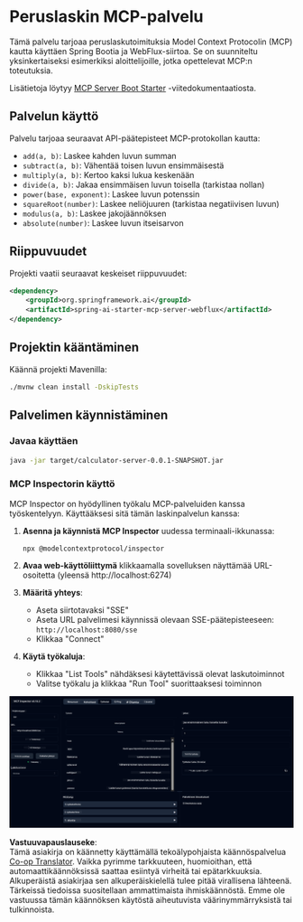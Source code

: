 <!--
CO_OP_TRANSLATOR_METADATA:
{
  "original_hash": "ed9cab32cc67c12d8969b407aa47100a",
  "translation_date": "2025-07-13T17:55:08+00:00",
  "source_file": "03-GettingStarted/01-first-server/solution/java/README.md",
  "language_code": "fi"
}
-->
# Peruslaskin MCP-palvelu

Tämä palvelu tarjoaa peruslaskutoimituksia Model Context Protocolin (MCP) kautta käyttäen Spring Bootia ja WebFlux-siirtoa. Se on suunniteltu yksinkertaiseksi esimerkiksi aloittelijoille, jotka opettelevat MCP:n toteutuksia.

Lisätietoja löytyy [MCP Server Boot Starter](https://docs.spring.io/spring-ai/reference/api/mcp/mcp-server-boot-starter-docs.html) -viitedokumentaatiosta.


## Palvelun käyttö

Palvelu tarjoaa seuraavat API-päätepisteet MCP-protokollan kautta:

- `add(a, b)`: Laskee kahden luvun summan
- `subtract(a, b)`: Vähentää toisen luvun ensimmäisestä
- `multiply(a, b)`: Kertoo kaksi lukua keskenään
- `divide(a, b)`: Jakaa ensimmäisen luvun toisella (tarkistaa nollan)
- `power(base, exponent)`: Laskee luvun potenssin
- `squareRoot(number)`: Laskee neliöjuuren (tarkistaa negatiivisen luvun)
- `modulus(a, b)`: Laskee jakojäännöksen
- `absolute(number)`: Laskee luvun itseisarvon

## Riippuvuudet

Projekti vaatii seuraavat keskeiset riippuvuudet:

```xml
<dependency>
    <groupId>org.springframework.ai</groupId>
    <artifactId>spring-ai-starter-mcp-server-webflux</artifactId>
</dependency>
```

## Projektin kääntäminen

Käännä projekti Mavenilla:
```bash
./mvnw clean install -DskipTests
```

## Palvelimen käynnistäminen

### Javaa käyttäen

```bash
java -jar target/calculator-server-0.0.1-SNAPSHOT.jar
```

### MCP Inspectorin käyttö

MCP Inspector on hyödyllinen työkalu MCP-palveluiden kanssa työskentelyyn. Käyttääksesi sitä tämän laskinpalvelun kanssa:

1. **Asenna ja käynnistä MCP Inspector** uudessa terminaali-ikkunassa:
   ```bash
   npx @modelcontextprotocol/inspector
   ```

2. **Avaa web-käyttöliittymä** klikkaamalla sovelluksen näyttämää URL-osoitetta (yleensä http://localhost:6274)

3. **Määritä yhteys**:
   - Aseta siirtotavaksi "SSE"
   - Aseta URL palvelimesi käynnissä olevaan SSE-päätepisteeseen: `http://localhost:8080/sse`
   - Klikkaa "Connect"

4. **Käytä työkaluja**:
   - Klikkaa "List Tools" nähdäksesi käytettävissä olevat laskutoiminnot
   - Valitse työkalu ja klikkaa "Run Tool" suorittaaksesi toiminnon

![MCP Inspector Screenshot](../../../../../../translated_images/tool.40e180a7b0d0fe2067cf96435532b01f63f7f8619d6b0132355a04b426b669ac.fi.png)

**Vastuuvapauslauseke**:  
Tämä asiakirja on käännetty käyttämällä tekoälypohjaista käännöspalvelua [Co-op Translator](https://github.com/Azure/co-op-translator). Vaikka pyrimme tarkkuuteen, huomioithan, että automaattikäännöksissä saattaa esiintyä virheitä tai epätarkkuuksia. Alkuperäistä asiakirjaa sen alkuperäiskielellä tulee pitää virallisena lähteenä. Tärkeissä tiedoissa suositellaan ammattimaista ihmiskäännöstä. Emme ole vastuussa tämän käännöksen käytöstä aiheutuvista väärinymmärryksistä tai tulkinnoista.